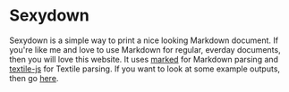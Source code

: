 # Sexydown
Sexydown is a simple way to print a nice looking Markdown document. If you're like me and love to use Markdown for regular, everday documents, then you will love this website. It uses [marked](https://github.com/chjj/marked) for Markdown parsing and [textile-js](https://github.com/borgar/textile-js) for Textile parsing. If you want to look at some example outputs, then go [here](http://ethanarterberry.com/Sexydown/ex/ex.html).

